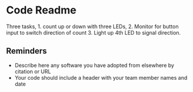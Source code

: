 # Code Readme

Three tasks, 1. count up or down with three LEDs, 2. Monitor for button input to switch direction of count 3. Light up 4th LED to signal direction.

## Reminders
- Describe here any software you have adopted from elsewhere by citation or URL
- Your code should include a header with your team member names and date
